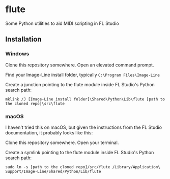 # flute
Some Python utilities to aid MIDI scripting in FL Studio

## Installation

### Windows

Clone this repository somewhere. Open an elevated command prompt.

Find your Image-Line install folder, typically `C:\Program Files\Image-Line`

Create a junction pointing to the flute module inside FL Studio's Python search
path:

```
mklink /J [Image-Line install folder]\Shared\Python\Lib\flute [path to the cloned repo]\src\flute
```

### macOS

I haven't tried this on macOS, but given the instructions from the FL Studio
documentation, it probably looks like this:

Clone this repository somewhere. Open your terminal.

Create a symlink pointing to the flute module inside FL Studio's Python search path:

```
sudo ln -s [path to the cloned repo]/src/flute /Library/Application\ Support/Image-Line/Shared/Python/Lib/flute
```
